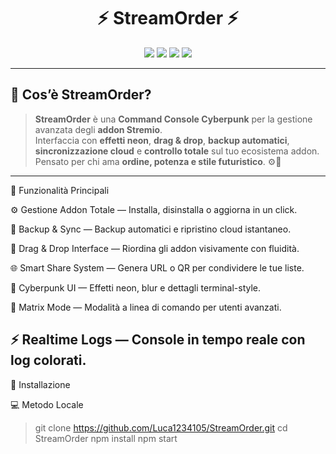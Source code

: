 <h1 align="center">⚡ StreamOrder ⚡</h1>

<p align="center">
  <img src="https://img.shields.io/badge/Version-1.0.0-purple?style=for-the-badge&logo=stremio" />
  <img src="https://img.shields.io/badge/Build-Stable-cyan?style=for-the-badge" />
  <img src="https://img.shields.io/badge/Theme-Cyberpunk-ff00ff?style=for-the-badge&logoColor=white" />
  <img src="https://img.shields.io/badge/License-Unlicensed-red?style=for-the-badge" />
</p>

---

## 💠 Cos’è StreamOrder?

> **StreamOrder** è una **Command Console Cyberpunk** per la gestione avanzata degli **addon Stremio**.  
> Interfaccia con **effetti neon**, **drag & drop**, **backup automatici**, **sincronizzazione cloud** e **controllo totale** sul tuo ecosistema addon.  
> Pensato per chi ama **ordine, potenza e stile futuristico**. ⚙️💜

---

🧠 Funzionalità Principali

⚙️ Gestione Addon Totale — Installa, disinstalla o aggiorna in un click.

💾 Backup & Sync — Backup automatici e ripristino cloud istantaneo.

🧩 Drag & Drop Interface — Riordina gli addon visivamente con fluidità.

🌐 Smart Share System — Genera URL o QR per condividere le tue liste.

🧬 Cyberpunk UI — Effetti neon, blur e dettagli terminal-style.

🧠 Matrix Mode — Modalità a linea di comando per utenti avanzati.

⚡ Realtime Logs — Console in tempo reale con log colorati.
---

🚀 Installazione

💻 Metodo Locale

> git clone https://github.com/Luca1234105/StreamOrder.git
> cd StreamOrder
> npm install
> npm start
